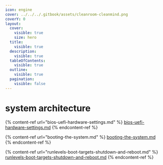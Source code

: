 ```yaml
---
icon: engine
cover: ../../../.gitbook/assets/cleanroom-cleanmind.png
coverY: 0
layout:
  cover:
    visible: true
    size: hero
  title:
    visible: true
  description:
    visible: true
  tableOfContents:
    visible: true
  outline:
    visible: true
  pagination:
    visible: false
---
```


# system architecture

{% content-ref url="bios-uefi-hardware-settings.md" %}
[bios-uefi-hardware-settings.md](bios-uefi-hardware-settings.md)
{% endcontent-ref %}

{% content-ref url="booting-the-system.md" %}
[booting-the-system.md](booting-the-system.md)
{% endcontent-ref %}

{% content-ref url="runlevels-boot-targets-shutdown-and-reboot.md" %}
[runlevels-boot-targets-shutdown-and-reboot.md](runlevels-boot-targets-shutdown-and-reboot.md)
{% endcontent-ref %}

